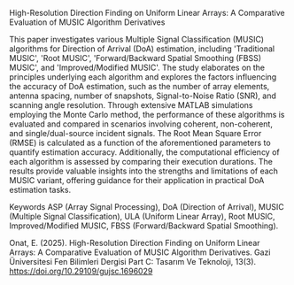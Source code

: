 High-Resolution Direction Finding on Uniform Linear Arrays: A Comparative Evaluation of MUSIC Algorithm Derivatives

This paper investigates various Multiple Signal Classification (MUSIC) algorithms for Direction of Arrival (DoA) estimation, 
including 'Traditional MUSIC', 'Root MUSIC', 'Forward/Backward Spatial Smoothing (FBSS) MUSIC', and 'Improved/Modified MUSIC'. 
The study elaborates on the principles underlying each algorithm and explores the factors influencing the accuracy of DoA estimation, 
such as the number of array elements, antenna spacing, number of snapshots, Signal-to-Noise Ratio (SNR), and scanning angle resolution. 
Through extensive MATLAB simulations employing the Monte Carlo method, the performance of these algorithms is evaluated and compared 
in scenarios involving coherent, non-coherent, and single/dual-source incident signals. The Root Mean Square Error (RMSE) is calculated 
as a function of the aforementioned parameters to quantify estimation accuracy. Additionally, the computational efficiency of each 
algorithm is assessed by comparing their execution durations. The results provide valuable insights into the strengths and limitations 
of each MUSIC variant, offering guidance for their application in practical DoA estimation tasks.

Keywords
ASP (Array Signal Processing), DoA (Direction of Arrival), MUSIC (Multiple Signal Classification), ULA (Uniform Linear Array), Root MUSIC, Improved/Modified MUSIC, FBSS (Forward/Backward Spatial Smoothing).

Onat, E. (2025). High-Resolution Direction Finding on Uniform Linear Arrays: A Comparative Evaluation of MUSIC Algorithm Derivatives. 
Gazi Üniversitesi Fen Bilimleri Dergisi Part C: Tasarım Ve Teknoloji, 13(3). 
https://doi.org/10.29109/gujsc.1696029


